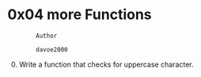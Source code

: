 #			0x04 more Functions


			Author

			davoe2000

0.  Write a function that checks for uppercase character.
